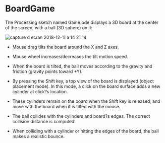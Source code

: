 # BoardGame

The Processing sketch named Game.pde displays a 3D board at the center of the screen, with a ball (3D sphere) on it:

![capture d ecran 2018-12-11 a 14 21 14](https://user-images.githubusercontent.com/25967616/49803906-80ce9280-fd51-11e8-844f-0719497534dc.png)


- Mouse drag tilts the board around the X and Z axes.

- Mouse wheel increases/decreases the tilt motion speed.

- When the board is tilted, the ball moves according to the gravity and friction (gravity points toward +Y).

- By pressing the Shift key, a top view of the board is displayed (object placement mode). In this mode, a click on the board surface adds a new cylinder at click?s location.

- These cylinders remain on the board when the Shift key is released, and move with the board when it is tilted with the mouse.

- The ball collides with the cylinders and board?s edges. The correct collision distance is computed.

- When colliding with a cylinder or hitting the edges of the board, the ball makes a realistic bounce.
